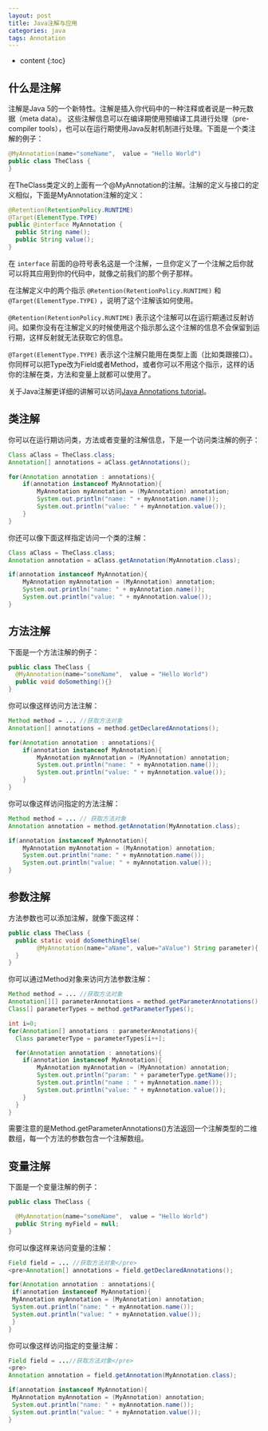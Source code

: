 ```yaml
---
layout: post
title: Java注解与应用
categories: java
tags: Annotation
---
```


* content
{:toc}

## 什么是注解

注解是Java 5的一个新特性。注解是插入你代码中的一种注释或者说是一种元数据（meta data）。
这些注解信息可以在编译期使用预编译工具进行处理（pre-compiler tools），也可以在运行期使用Java反射机制进行处理。下面是一个类注解的例子：

```java
@MyAnnotation(name="someName",  value = "Hello World")
public class TheClass {
}
```



在TheClass类定义的上面有一个@MyAnnotation的注解。注解的定义与接口的定义相似，下面是MyAnnotation注解的定义：

```java
@Retention(RetentionPolicy.RUNTIME)
@Target(ElementType.TYPE)
public @interface MyAnnotation {
  public String name();
  public String value();
}
```

<!--more-->

在 `interface` 前面的@符号表名这是一个注解，一旦你定义了一个注解之后你就可以将其应用到你的代码中，就像之前我们的那个例子那样。

在注解定义中的两个指示 `@Retention(RetentionPolicy.RUNTIME)` 和 `@Target(ElementType.TYPE)` ，说明了这个注解该如何使用。

`@Retention(RetentionPolicy.RUNTIME)` 表示这个注解可以在运行期通过反射访问。如果你没有在注解定义的时候使用这个指示那么这个注解的信息不会保留到运行期，这样反射就无法获取它的信息。

`@Target(ElementType.TYPE)` 表示这个注解只能用在类型上面（比如类跟接口）。你同样可以把Type改为Field或者Method，或者你可以不用这个指示，这样的话你的注解在类，方法和变量上就都可以使用了。

关于Java注解更详细的讲解可以访问[Java Annotations tutorial](http://tutorials.jenkov.com/java/annotations.html)。

## 类注解

你可以在运行期访问类，方法或者变量的注解信息，下是一个访问类注解的例子：

```java
Class aClass = TheClass.class;
Annotation[] annotations = aClass.getAnnotations();

for(Annotation annotation : annotations){
    if(annotation instanceof MyAnnotation){
        MyAnnotation myAnnotation = (MyAnnotation) annotation;
        System.out.println("name: " + myAnnotation.name());
        System.out.println("value: " + myAnnotation.value());
    }
}
```

你还可以像下面这样指定访问一个类的注解：

```java
Class aClass = TheClass.class;
Annotation annotation = aClass.getAnnotation(MyAnnotation.class);

if(annotation instanceof MyAnnotation){
    MyAnnotation myAnnotation = (MyAnnotation) annotation;
    System.out.println("name: " + myAnnotation.name());
    System.out.println("value: " + myAnnotation.value());
}
```

## 方法注解

下面是一个方法注解的例子：

```java
public class TheClass {
  @MyAnnotation(name="someName",  value = "Hello World")
  public void doSomething(){}
}
```

你可以像这样访问方法注解：

```java
Method method = ... //获取方法对象
Annotation[] annotations = method.getDeclaredAnnotations();

for(Annotation annotation : annotations){
    if(annotation instanceof MyAnnotation){
        MyAnnotation myAnnotation = (MyAnnotation) annotation;
        System.out.println("name: " + myAnnotation.name());
        System.out.println("value: " + myAnnotation.value());
    }
}
```

你可以像这样访问指定的方法注解：

```java
Method method = ... // 获取方法对象
Annotation annotation = method.getAnnotation(MyAnnotation.class);

if(annotation instanceof MyAnnotation){
    MyAnnotation myAnnotation = (MyAnnotation) annotation;
    System.out.println("name: " + myAnnotation.name());
    System.out.println("value: " + myAnnotation.value());
}
```

## 参数注解

方法参数也可以添加注解，就像下面这样：

```java
public class TheClass {
  public static void doSomethingElse(
        @MyAnnotation(name="aName", value="aValue") String parameter){
  }
}
```

你可以通过Method对象来访问方法参数注解：

```java
Method method = ... //获取方法对象
Annotation[][] parameterAnnotations = method.getParameterAnnotations();
Class[] parameterTypes = method.getParameterTypes();

int i=0;
for(Annotation[] annotations : parameterAnnotations){
  Class parameterType = parameterTypes[i++];

  for(Annotation annotation : annotations){
    if(annotation instanceof MyAnnotation){
        MyAnnotation myAnnotation = (MyAnnotation) annotation;
        System.out.println("param: " + parameterType.getName());
        System.out.println("name : " + myAnnotation.name());
        System.out.println("value: " + myAnnotation.value());
    }
  }
}
```

需要注意的是Method.getParameterAnnotations()方法返回一个注解类型的二维数组，每一个方法的参数包含一个注解数组。

## 变量注解

下面是一个变量注解的例子：

```java
public class TheClass {

  @MyAnnotation(name="someName",  value = "Hello World")
  public String myField = null;
}
```

你可以像这样来访问变量的注解：

```java
Field field = ... //获取方法对象</pre>
<pre>Annotation[] annotations = field.getDeclaredAnnotations();

for(Annotation annotation : annotations){
 if(annotation instanceof MyAnnotation){
 MyAnnotation myAnnotation = (MyAnnotation) annotation;
 System.out.println("name: " + myAnnotation.name());
 System.out.println("value: " + myAnnotation.value());
 }
}
```

你可以像这样访问指定的变量注解：

```java
Field field = ...//获取方法对象</pre>
<pre>
Annotation annotation = field.getAnnotation(MyAnnotation.class);

if(annotation instanceof MyAnnotation){
 MyAnnotation myAnnotation = (MyAnnotation) annotation;
 System.out.println("name: " + myAnnotation.name());
 System.out.println("value: " + myAnnotation.value());
}
```